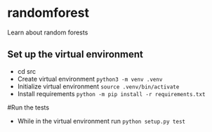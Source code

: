# randomforest
Learn about random forests

## Set up the virtual environment
* cd src
* Create virtual environment `python3 -m venv .venv`
* Initialize virtual environment `source .venv/bin/activate`
* Install requirements `python -m pip install -r requirements.txt`

#Run the tests
* While in the virtual environment run `python setup.py test`
